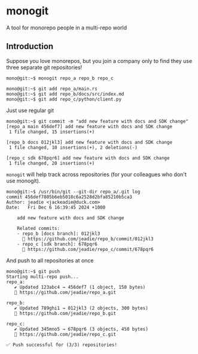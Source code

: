 # monogit
A tool for monorepo people in a multi-repo world

## Introduction
Suppose you love monorepos, but you join a company only to find they use three separate git repositories!

```console
mono@git:~$ monogit repo_a repo_b repo_c

mono@git:~$ git add repo_a/main.rs
mono@git:~$ git add repo_b/docs/src/index.md
mono@git:~$ git add repo_c/python/client.py
```


Just use regular git
```console
mono@git:~$ git commit -m "add new feature with docs and SDK change"
[repo_a main 456def7] add new feature with docs and SDK change
 1 file changed, 15 insertions(+)

[repo_b docs 012jkl3] add new feature with docs and SDK change
 1 file changed, 10 insertions(+), 2 deletions(-)

[repo_c sdk 678pqr6] add new feature with docs and SDK change
 1 file changed, 20 insertions(+)
```

`monogit` will help track across repositories (for your colleagues who don't use monogit).
```console
mono@git:~$ /usr/bin/git --git-dir repo_a/.git log
commit 456def7805b6eb5018c6a2528d2bfa85210b5ca3
Author: jeadie <jackeadie@duck.com>
Date:   Fri Dec 6 16:39:45 2024 +1000

    add new feature with docs and SDK change

    Related commits:
    - repo_b [docs branch]: 012jkl3
      🔗 https://github.com/jeadie/repo_b/commit/012jkl3
    - repo_c [sdk branch]: 678pqr6
      🔗 https://github.com/jeadie/repo_c/commit/678pqr6
```

And push to all repositories at once
```console
mono@git:~$ git push
Starting multi-repo push...
repo_a:
   ✔ Updated 123abc4 → 456def7 (1 object, 150 bytes)
   🔗 https://github.com/jeadie/repo_a.git

repo_b:
   ✔ Updated 789ghi1 → 012jkl3 (2 objects, 300 bytes)
   🔗 https://github.com/jeadie/repo_b.git

repo_c:
   ✔ Updated 345mno5 → 678pqr6 (3 objects, 450 bytes)
   🔗 https://github.com/jeadie/repo_c.git

✅ Push successful for (3/3) repositories!
```
